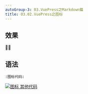 ```yaml
---
autoGroup-3: 03.VuePress之Markdown篇
title: 03.02.VuePress之图标
---
```


## 效果

:woman_mechanic:

## 语法

```
:图标代码:
```


[![](https://img.shields.io/badge/图标-其他代码-red.svg "图标 其他代码")](https://github.com/markdown-it/markdown-it-emoji/blob/master/lib/data/full.json)
